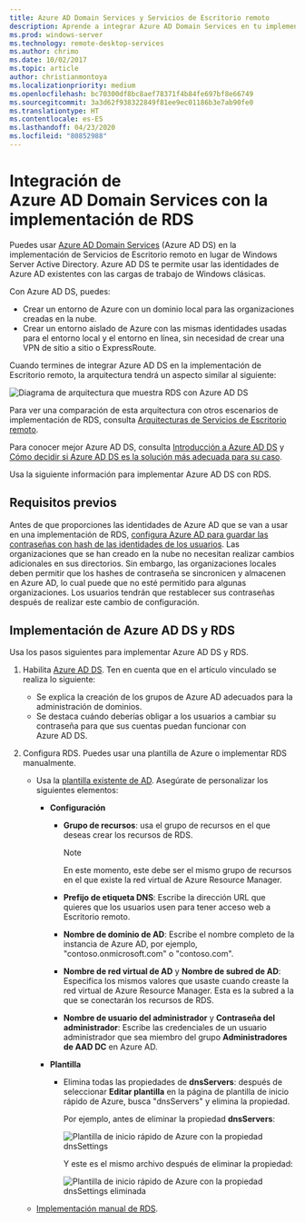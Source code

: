 ```yaml
---
title: Azure AD Domain Services y Servicios de Escritorio remoto
description: Aprende a integrar Azure AD Domain Services en tu implementación de RDS.
ms.prod: windows-server
ms.technology: remote-desktop-services
ms.author: chrimo
ms.date: 10/02/2017
ms.topic: article
author: christianmontoya
ms.localizationpriority: medium
ms.openlocfilehash: bc70300df8bc8aef78371f4b84fe697bf8e66749
ms.sourcegitcommit: 3a3d62f938322849f81ee9ec01186b3e7ab90fe0
ms.translationtype: HT
ms.contentlocale: es-ES
ms.lasthandoff: 04/23/2020
ms.locfileid: "80852988"
---
```

# <a name="integrate-azure-ad-domain-services-with-your-rds-deployment"></a>Integración de Azure AD Domain Services con la implementación de RDS

Puedes usar [Azure AD Domain Services](/azure/active-directory-domain-services/active-directory-ds-overview) (Azure AD DS) en la implementación de Servicios de Escritorio remoto en lugar de Windows Server Active Directory. Azure AD DS te permite usar las identidades de Azure AD existentes con las cargas de trabajo de Windows clásicas.

Con Azure AD DS, puedes: 
- Crear un entorno de Azure con un dominio local para las organizaciones creadas en la nube. 
- Crear un entorno aislado de Azure con las mismas identidades usadas para el entorno local y el entorno en línea, sin necesidad de crear una VPN de sitio a sitio o ExpressRoute. 

Cuando termines de integrar Azure AD DS en la implementación de Escritorio remoto, la arquitectura tendrá un aspecto similar al siguiente:

![Diagrama de arquitectura que muestra RDS con Azure AD DS](media/aadds-rds.png)

Para ver una comparación de esta arquitectura con otros escenarios de implementación de RDS, consulta [Arquitecturas de Servicios de Escritorio remoto](desktop-hosting-logical-architecture.md).

Para conocer mejor Azure AD DS, consulta [Introducción a Azure AD DS](/azure/active-directory-domain-services/active-directory-ds-overview) y [Cómo decidir si Azure AD DS es la solución más adecuada para su caso](/azure/active-directory-domain-services/active-directory-ds-comparison).

Usa la siguiente información para implementar Azure AD DS con RDS.

## <a name="prerequisites"></a>Requisitos previos

Antes de que proporciones las identidades de Azure AD que se van a usar en una implementación de RDS, [configura Azure AD para guardar las contraseñas con hash de las identidades de los usuarios](/azure/active-directory-domain-services/active-directory-ds-getting-started-password-sync). Las organizaciones que se han creado en la nube no necesitan realizar cambios adicionales en sus directorios. Sin embargo, las organizaciones locales deben permitir que los hashes de contraseña se sincronicen y almacenen en Azure AD, lo cual puede que no esté permitido para algunas organizaciones. Los usuarios tendrán que restablecer sus contraseñas después de realizar este cambio de configuración.

## <a name="deploy-azure-ad-ds-and-rds"></a>Implementación de Azure AD DS y RDS 
Usa los pasos siguientes para implementar Azure AD DS y RDS.

1. Habilita [Azure AD DS](/azure/active-directory-domain-services/active-directory-ds-getting-started). Ten en cuenta que en el artículo vinculado se realiza lo siguiente:
   - Se explica la creación de los grupos de Azure AD adecuados para la administración de dominios.
   - Se destaca cuándo deberías obligar a los usuarios a cambiar su contraseña para que sus cuentas puedan funcionar con Azure AD DS.
   
2. Configura RDS. Puedes usar una plantilla de Azure o implementar RDS manualmente.
   - Usa la [plantilla existente de AD](https://azure.microsoft.com/resources/templates/rds-deployment-existing-ad/). Asegúrate de personalizar los siguientes elementos:
   
     - **Configuración**
       - **Grupo de recursos**: usa el grupo de recursos en el que deseas crear los recursos de RDS.
         > [!NOTE] 
         > En este momento, este debe ser el mismo grupo de recursos en el que existe la red virtual de Azure Resource Manager.

       - **Prefijo de etiqueta DNS**: Escribe la dirección URL que quieres que los usuarios usen para tener acceso web a Escritorio remoto.
       - **Nombre de dominio de AD**: Escribe el nombre completo de la instancia de Azure AD, por ejemplo, "contoso.onmicrosoft.com" o "contoso.com".
       - **Nombre de red virtual de AD** y **Nombre de subred de AD**: Especifica los mismos valores que usaste cuando creaste la red virtual de Azure Resource Manager. Esta es la subred a la que se conectarán los recursos de RDS.
       - **Nombre de usuario del administrador** y **Contraseña del administrador**: Escribe las credenciales de un usuario administrador que sea miembro del grupo **Administradores de AAD DC** en Azure AD.
   
     - **Plantilla**
        - Elimina todas las propiedades de **dnsServers**: después de seleccionar **Editar plantilla** en la página de plantilla de inicio rápido de Azure, busca "dnsServers" y elimina la propiedad. 

           Por ejemplo, antes de eliminar la propiedad **dnsServers**:
      
           ![Plantilla de inicio rápido de Azure con la propiedad dnsSettings](media/rds-remove-dnssettings-before.png)

           Y este es el mismo archivo después de eliminar la propiedad:

           ![Plantilla de inicio rápido de Azure con la propiedad dnsSettings eliminada](media/rds-remove-dnssettings-after.png)
   
   - [Implementación manual de RDS](rds-deploy-infrastructure.md). 

